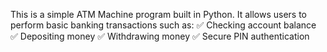 This is a simple ATM Machine program built in Python. It allows users to perform basic banking transactions such as:
✅ Checking account balance
✅ Depositing money
✅ Withdrawing money
✅ Secure PIN authentication

